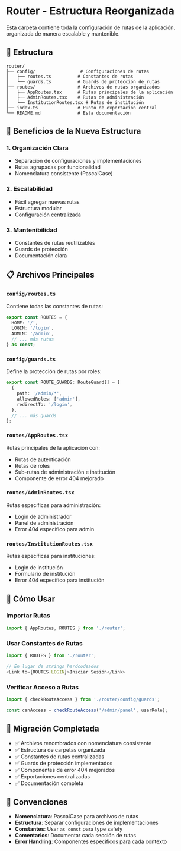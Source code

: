 # Router - Estructura Reorganizada

Esta carpeta contiene toda la configuración de rutas de la aplicación, organizada de manera escalable y mantenible.

## 📁 Estructura

```
router/
├── config/                 # Configuraciones de rutas
│   ├── routes.ts          # Constantes de rutas
│   └── guards.ts          # Guards de protección de rutas
├── routes/                # Archivos de rutas organizados
│   ├── AppRoutes.tsx      # Rutas principales de la aplicación
│   ├── AdminRoutes.tsx    # Rutas de administración
│   └── InstitutionRoutes.tsx # Rutas de institución
├── index.ts               # Punto de exportación central
└── README.md              # Esta documentación
```

## 🎯 Beneficios de la Nueva Estructura

### 1. **Organización Clara**
- Separación de configuraciones y implementaciones
- Rutas agrupadas por funcionalidad
- Nomenclatura consistente (PascalCase)

### 2. **Escalabilidad**
- Fácil agregar nuevas rutas
- Estructura modular
- Configuración centralizada

### 3. **Mantenibilidad**
- Constantes de rutas reutilizables
- Guards de protección
- Documentación clara

## 📋 Archivos Principales

### `config/routes.ts`
Contiene todas las constantes de rutas:
```typescript
export const ROUTES = {
  HOME: '/',
  LOGIN: '/login',
  ADMIN: '/admin',
  // ... más rutas
} as const;
```

### `config/guards.ts`
Define la protección de rutas por roles:
```typescript
export const ROUTE_GUARDS: RouteGuard[] = [
  {
    path: '/admin/*',
    allowedRoles: ['admin'],
    redirectTo: '/login',
  },
  // ... más guards
];
```

### `routes/AppRoutes.tsx`
Rutas principales de la aplicación con:
- Rutas de autenticación
- Rutas de roles
- Sub-rutas de administración e institución
- Componente de error 404 mejorado

### `routes/AdminRoutes.tsx`
Rutas específicas para administración:
- Login de administrador
- Panel de administración
- Error 404 específico para admin

### `routes/InstitutionRoutes.tsx`
Rutas específicas para instituciones:
- Login de institución
- Formulario de institución
- Error 404 específico para institución

## 🚀 Cómo Usar

### Importar Rutas
```typescript
import { AppRoutes, ROUTES } from './router';
```

### Usar Constantes de Rutas
```typescript
import { ROUTES } from './router';

// En lugar de strings hardcodeados
<Link to={ROUTES.LOGIN}>Iniciar Sesión</Link>
```

### Verificar Acceso a Rutas
```typescript
import { checkRouteAccess } from './router/config/guards';

const canAccess = checkRouteAccess('/admin/panel', userRole);
```

## 🔄 Migración Completada

- ✅ Archivos renombrados con nomenclatura consistente
- ✅ Estructura de carpetas organizada
- ✅ Constantes de rutas centralizadas
- ✅ Guards de protección implementados
- ✅ Componentes de error 404 mejorados
- ✅ Exportaciones centralizadas
- ✅ Documentación completa

## 📝 Convenciones

- **Nomenclatura**: PascalCase para archivos de rutas
- **Estructura**: Separar configuraciones de implementaciones
- **Constantes**: Usar `as const` para type safety
- **Comentarios**: Documentar cada sección de rutas
- **Error Handling**: Componentes específicos para cada contexto
